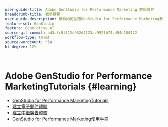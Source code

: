 ```yaml
---
user-guide-title: Adobe GenStudio for Performance Marketing 教學課程
breadcrumb-title: 教學課程
user-guide-description: 瞭解如何按照GenStudio for Performance Marketing教學課程完成端對端流程，例如建立電子郵件體驗。
feature-set: GenStudio
feature: Generative AI
source-git-commit: bd3c5c9ff12c962d4123ac992fb74cd94e184172
workflow-type: tm+mt
source-wordcount: '54'
ht-degree: 12%

---
```



# Adobe GenStudio for Performance MarketingTutorials {#learning}

+ [GenStudio for Performance MarketingTutorials](tutorials.md)
+ [建立電子郵件體驗](create-email-experience.md)
+ [建立中繼廣告體驗](create-meta-ad.md)
+ [GenStudio for Performance Marketing使用手冊](https://experienceleague.adobe.com/docs/genstudio/user-guide/home.html)

